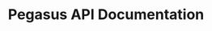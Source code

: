 ---
title: Pegasus API Documentation

language_tabs:
  - shell : cURL
  - php : PHP
  - javascript : Javascript

toc_footers:
  - <a href='https://github.com/dctdevelop/pegasus'>Github</a>
  - <a href='https://cloud.pegasusgateway.com/api-static/docs'>API Reference</a>

includes:
  - intro.md
  - information.md
  - authentication.md
  - entities.md
  - rawdata.md
  - counters.md
  - trips.md
  - routes.md
  - automation.md
  - geofences.md
  - reports.md
  - accessories.md
  - labels.md
  - remote_control.md
  - forwarders.md
  - live.md
  - upload_data.md
  - reversegeo.md
  - master_fields_list.md
  - examples.md


search: true
code_clipboard: false
---